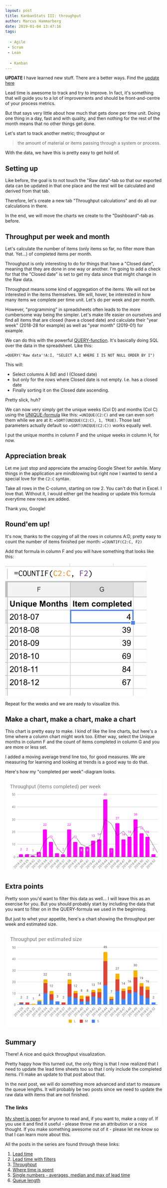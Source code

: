```yaml
---
layout: post
title: KanbanStats III: throughput
author: Marcus Hammarberg
date: 2019-01-04 13:47:16
tags:

  - Agile
 - Scrum
 - Lean

  - Kanban
---
```


**UPDATE**
I have learned new stuff. There are a better ways. Find the [update here](http://www.marcusoft.net/2019/03/kanbanstats-an-average-improvement.html)

Lead time is awesome to track and try to improve. In fact, it's something that will guide you to a lot of improvements and should be front-and-centre of your process metrics.

But that says very little about how much that gets done per time unit. Doing one thing in a day, fast and with quality, and then nothing for the rest of the month means that no other things get done.

Let's start to track another metric; throughput or

> the amount of material or items passing through a system or process.

With the data, we have this is pretty easy to get hold of.

<!-- excerpt-end -->

## Setting up

Like before, the goal is to not touch the "Raw data"-tab so that our exported data can be updated in that one place and the rest will be calculated and derived from that tab.

Therefore, let's create a new tab "Throughput calculations" and do all our calculations in there.

In the end, we will move the charts we create to the "Dashboard"-tab as before.

## Throughput per week and month

Let's calculate the number of items (only items so far, no filter more than that. Yet...) of completed items per month.

Throughput is only interesting to do for things that have a "Closed date", meaning that they are done in one way or another.  I'm going to add a check for that the "Closed date" is set to get my data since that might change in the Raw data.

Throughput means some kind of aggregation of the items. We will not be interested in the items themselves. We will, hover, be interested in how many items we complete per time unit. Let's do per week and per month.

However, "programming" in spreadsheets often leads to the more cumbersome way being the simpler. Let's make life easier on ourselves and find all items that are closed (have a closed date) and calculate their "year week" (2018-28 for example) as well as "year month" (2019-01) for example.

We can do this with the powerful [QUERY-function](https://support.google.com/docs/answer/3093343?hl=en). It's basically doing SQL over the data in the spreadsheet. Like this:

```text
=QUERY('Raw data'!A:I, "SELECT A,I WHERE I IS NOT NULL ORDER BY I")
```

This will:

* Select columns A (Id) and I (Closed date)
* but only for the rows where Closed date is not empty. I.e. has a closed date
* Finally sorting it on the Closed date ascending.

Pretty slick, huh?

We can now very simply get the unique weeks (Col D)  and months (Col C) using the [UNIQUE-formula](https://support.google.com/docs/answer/3093198?hl=en) like this: `=UNIQUE(C2:C)` and we can even sort them while we are at it:  `=SORT(UNIQUE(C2:C), 1, TRUE)`. Those last parameters actually default so `=SORT(UNIQUE(C2:C))` works equally well.

I put the unique months in column F and the unique weeks in column H, for now.

## Appreciation break

Let me just stop and appreciate the amazing Google Sheet for awhile. Many things in the application are mindblowing but right now I wanted to send a special love for the `C2:C` syntax.

Take all rows in the C-column, starting on row 2. You can't do that in Excel. I love that. Without it, I would either get the heading or update this formula everytime new rows are added.

Thank you, Google!

## Round'em up!

It's now, thanks to the copying of all the rows in columns A:D, pretty easy to count the number of items finished per month: `=COUNTIF(C2:C, F2)`

Add that formula in column F and you will have something that looks like this:

![Completed per month](/img/completedPerMonth.png)

Repeat for the weeks and we are ready to visualize this.

## Make a chart, make a chart, make a chart

This chart is pretty easy to make. I kind of like the line charts, but here's a time where a column chart might work too. Either way, select the Unique months in column F and the count of items completed in column G and you are more or less set.

I added a moving average trend line too, for good measures. We are measuring for learning and looking at trends is a good way to do that.

Here's how my "completed per week"-diagram looks.

![Throughput per week](/img/throughputPerWeek.png)

## Extra points

Pretty soon you'd want to filter this data as well... I will leave this as an exercise for you. But you should probably start by including the data that you want to filter on in the QUERY-formula we used in the beginning.

But just to whet your appetite, here's a chart showing the throughput per week and estimated size.

![Througput per estimated size](/img/ThroughputPerEstimatedSize.png)

## Summary

There! A nice and quick throughput visualization.

Pretty happy how this turned out, the only thing is that I now realized that I need to update the lead time sheets too so that I only include the completed items. I'll make an update to that post about that.

In the next post, we will do something more advanced and start to measure the queue lengths. It will probably be two posts since we need to update the raw data with items that are not finished.


### The links

[My sheet is open](https://docs.google.com/spreadsheets/d/1IinrY-3_wEQUwHucDgHsCMUkFhLOqlBzXkZfc1yLBBI) for anyone to read and, if you want to, make a copy of. If you use it and find it useful - please throw me an attribution or a nice thought. If you make something awesome out of it - please let me know so that I can learn more about this.

All the posts in the series are found through these links:

1. [Lead time](http://www.marcusoft.net/2019/01/kanbanstats-simplify-process-stats-get-started.html)
2. [Lead time with filters](http://www.marcusoft.net/2019/01/kanbanstats-ii-filter-the-process-chart.html)
3. [Throughput](http://www.marcusoft.net/2019/01/kanbanstats-iii-throughput.html)
4. [Where time is spent](http://www.marcusoft.net/2019/01/kanbanstats-where-is-time-spent.html)
5. [Single numbers - averages, median and max of lead time](http://www.marcusoft.net/2019/01/kanbanstats-v-single-numbers.html)
6. [Queue length](http://www.marcusoft.net/2019/01/kanbanstats-vi-queue-length.html)
